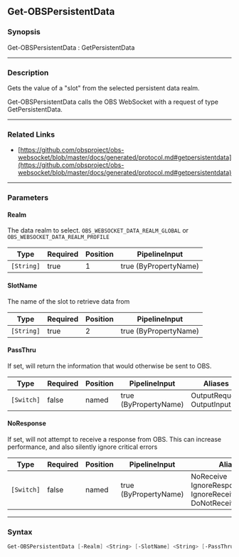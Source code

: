 Get-OBSPersistentData
---------------------

### Synopsis
Get-OBSPersistentData : GetPersistentData

---

### Description

Gets the value of a "slot" from the selected persistent data realm.

Get-OBSPersistentData calls the OBS WebSocket with a request of type GetPersistentData.

---

### Related Links
* [https://github.com/obsproject/obs-websocket/blob/master/docs/generated/protocol.md#getpersistentdata](https://github.com/obsproject/obs-websocket/blob/master/docs/generated/protocol.md#getpersistentdata)

---

### Parameters
#### **Realm**
The data realm to select. `OBS_WEBSOCKET_DATA_REALM_GLOBAL` or `OBS_WEBSOCKET_DATA_REALM_PROFILE`

|Type      |Required|Position|PipelineInput        |
|----------|--------|--------|---------------------|
|`[String]`|true    |1       |true (ByPropertyName)|

#### **SlotName**
The name of the slot to retrieve data from

|Type      |Required|Position|PipelineInput        |
|----------|--------|--------|---------------------|
|`[String]`|true    |2       |true (ByPropertyName)|

#### **PassThru**
If set, will return the information that would otherwise be sent to OBS.

|Type      |Required|Position|PipelineInput        |Aliases                      |
|----------|--------|--------|---------------------|-----------------------------|
|`[Switch]`|false   |named   |true (ByPropertyName)|OutputRequest<br/>OutputInput|

#### **NoResponse**
If set, will not attempt to receive a response from OBS.
This can increase performance, and also silently ignore critical errors

|Type      |Required|Position|PipelineInput        |Aliases                                                                |
|----------|--------|--------|---------------------|-----------------------------------------------------------------------|
|`[Switch]`|false   |named   |true (ByPropertyName)|NoReceive<br/>IgnoreResponse<br/>IgnoreReceive<br/>DoNotReceiveResponse|

---

### Syntax
```PowerShell
Get-OBSPersistentData [-Realm] <String> [-SlotName] <String> [-PassThru] [-NoResponse] [<CommonParameters>]
```
